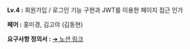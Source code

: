 
**Lv.4 :**
회원가입 / 로그인 기능 구현과 JWT를 이용한 페이지 접근 인가

**페어 :**
홍미경, 김고야 (김동현)

**요구사항 정의서 :**
[➜ 노션 링크](https://mimi-kkokko.notion.site/0d8d039aab884ebabb293c88b1928edd?pvs=4 "요구사항 정의서")
